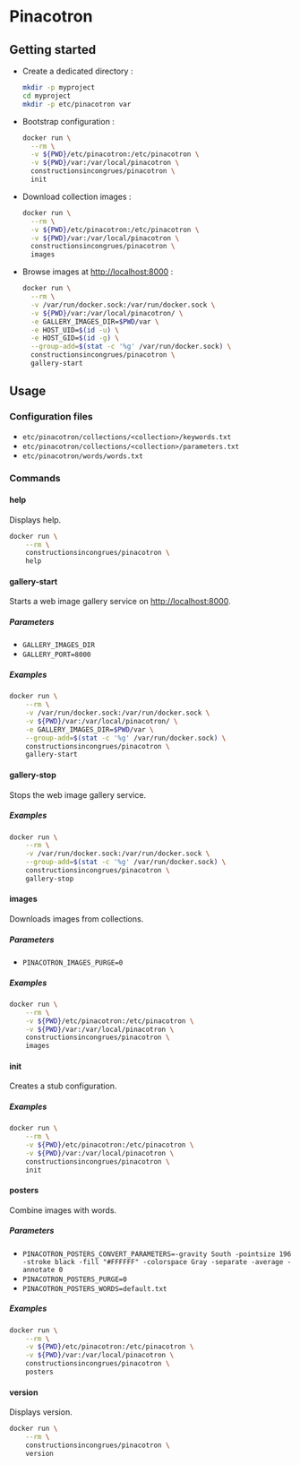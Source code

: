 # Pinacotron

## Getting started

- Create a dedicated directory :

  ```sh
  mkdir -p myproject
  cd myproject
  mkdir -p etc/pinacotron var
  ```

- Bootstrap configuration :

  ```sh
  docker run \
    --rm \
    -v ${PWD}/etc/pinacotron:/etc/pinacotron \
    -v ${PWD}/var:/var/local/pinacotron \
    constructionsincongrues/pinacotron \
    init
  ```

- Download collection images :

  ```sh
  docker run \
    --rm \
    -v ${PWD}/etc/pinacotron:/etc/pinacotron \
    -v ${PWD}/var:/var/local/pinacotron \
    constructionsincongrues/pinacotron \
    images
  ```

- Browse images at <http://localhost:8000> :

  ```sh
  docker run \
    --rm \
    -v /var/run/docker.sock:/var/run/docker.sock \
    -v ${PWD}/var:/var/local/pinacotron/ \
    -e GALLERY_IMAGES_DIR=$PWD/var \
    -e HOST_UID=$(id -u) \
    -e HOST_GID=$(id -g) \
    --group-add=$(stat -c '%g' /var/run/docker.sock) \
    constructionsincongrues/pinacotron \
    gallery-start
  ```

## Usage

### Configuration files

- `etc/pinacotron/collections/<collection>/keywords.txt`
- `etc/pinacotron/collections/<collection>/parameters.txt`
- `etc/pinacotron/words/words.txt`

### Commands

#### help

Displays help.

```sh
docker run \
    --rm \
    constructionsincongrues/pinacotron \
    help
```

#### gallery-start

Starts a web image gallery service on <http://localhost:8000>.

##### Parameters

- `GALLERY_IMAGES_DIR`
- `GALLERY_PORT=8000`

##### Examples

```sh
docker run \
    --rm \
    -v /var/run/docker.sock:/var/run/docker.sock \
    -v ${PWD}/var:/var/local/pinacotron/ \
    -e GALLERY_IMAGES_DIR=$PWD/var \
    --group-add=$(stat -c '%g' /var/run/docker.sock) \
    constructionsincongrues/pinacotron \
    gallery-start
```

#### gallery-stop

Stops the web image gallery service.

##### Examples

```sh
docker run \
    --rm \
    -v /var/run/docker.sock:/var/run/docker.sock \
    --group-add=$(stat -c '%g' /var/run/docker.sock) \
    constructionsincongrues/pinacotron \
    gallery-stop
```

#### images

Downloads images from collections.

##### Parameters

- `PINACOTRON_IMAGES_PURGE=0`

##### Examples

```sh
docker run \
    --rm \
    -v ${PWD}/etc/pinacotron:/etc/pinacotron \
    -v ${PWD}/var:/var/local/pinacotron \
    constructionsincongrues/pinacotron \
    images
```

#### init

Creates a stub configuration.

##### Examples

```sh
docker run \
    --rm \
    -v ${PWD}/etc/pinacotron:/etc/pinacotron \
    -v ${PWD}/var:/var/local/pinacotron \
    constructionsincongrues/pinacotron \
    init
```

#### posters

Combine images with words.

##### Parameters

- `PINACOTRON_POSTERS_CONVERT_PARAMETERS=-gravity South -pointsize 196 -stroke black -fill "#FFFFFF" -colorspace Gray -separate -average -annotate 0`
- `PINACOTRON_POSTERS_PURGE=0`
- `PINACOTRON_POSTERS_WORDS=default.txt`

##### Examples

```sh
docker run \
    --rm \
    -v ${PWD}/etc/pinacotron:/etc/pinacotron \
    -v ${PWD}/var:/var/local/pinacotron \
    constructionsincongrues/pinacotron \
    posters
```

#### version

Displays version.

```sh
docker run \
    --rm \
    constructionsincongrues/pinacotron \
    version
```
